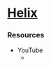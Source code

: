 [Helix](https://helix-editor.com/)
===
































### Resources

* YouTube
    + [](https://www.youtube.com/watch?v=9Zj-wiQ9_Xw&t=2s)